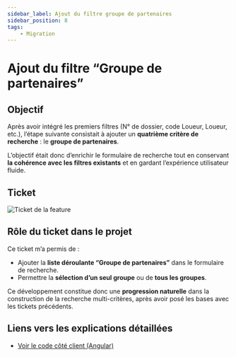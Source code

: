 ```yaml
---
sidebar_label: Ajout du filtre groupe de partenaires
sidebar_position: 8
tags: 
    - Migration
---
```


# Ajout du filtre “Groupe de partenaires”

## Objectif

Après avoir intégré les premiers filtres (N° de dossier, code Loueur, Loueur, etc.), l’étape suivante consistait à ajouter un **quatrième critère de recherche** : le **groupe de partenaires**.  

L’objectif était donc d’enrichir le formulaire de recherche tout en conservant **la cohérence avec les filtres existants** et en gardant l’expérience utilisateur fluide.

## Ticket

![Ticket de la feature](/img/recherche_demande/ticket_filtre_groupe_partenaire.png)

## Rôle du ticket dans le projet

Ce ticket m’a permis de :  

- Ajouter la **liste déroulante “Groupe de partenaires”** dans le formulaire de recherche.  
- Permettre la **sélection d’un seul groupe** ou de **tous les groupes**.

Ce développement constitue donc une **progression naturelle** dans la construction de la recherche multi-critères, après avoir posé les bases avec les tickets précédents.

## Liens vers les explications détaillées

- [Voir le code côté client (Angular)](./cote_client.md)
